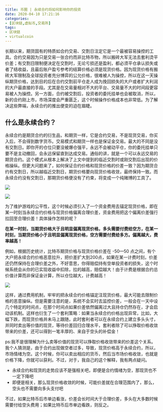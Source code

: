 ```yaml
---
title: 币圈 | 永续合约将如何影响你的投资
date: 2020-04-10 17:21:16
categories:
- [区块链,虚拟币,交易所]
tags:
- 区块链
- virtualcoin
---
```

长期以来，期货固有的特质如合约交易、交割日注定它是一个最被容易操控的工具。合约交易因为只是交易一张合约而非比特币物，所以搬砖大军无法去套利烫平价差；有交割日限制便决定在交割时，无论亏损还是盈利，都必须平仓承认损失或者了结收益，且最后账户盈亏参考的结算价格必须是现货价格。因为现货价格有搬砖大军限制及全球投资者充分博弈的公允价格，很难被人为操控，所以在这一天操纵期货价格，达到目的后在合约交割前平仓走人成为挽回损失的大户或者扩大利润的大户最直接的手段。尤其是在交易量相对不大的平台、交易量不大的时间段更容易被人为操控。另一方面，合约被交割后，投资者的委托挂单也会被取消，所以，新的合约刚上市，市场深度会严重匮乏，这个时候操作价格成本也非常低。为了解决这些弊端，永续合约的推出便变的迫在眉睫。

<!-- more -->

## 什么是永续合约？

永续合约是期货合约的衍生品，和期货一样，它是合约交易，不是现货交易，你买入后，不会得到数字货币。交易模式和期货一样也是保证金交易。最大的不同是没有交割日。即你开的仓位只要没被爆仓强平，永远不会被动平仓，你的委托挂单只要不是主动撤回，会永远保留直到达成交易。通俗的讲，就是一个可以永远交易的期货合约。这个模式从根本上解决了上文中提到的临近交割时或刚交割后出现的价格操纵。但更大问题来了，如何保证合约价格和现货价格的价差一致？因为期货合约有交割日，所以越临近交割日，期货价格要向现货价格收敛，最终保持一致。而永续合约没有交割日，那期货价格便没有了约束，将变成一个纯赌博的工具了。

![](/images/virtualcoin/17_0.jpg)

![](/images/virtualcoin/17_1.jpg)

为了维护游戏的公平性，这个时候必须引入了一个资金费用去锚定现货价格，即在某一时刻当永续合约价格与现货价格偏离合理价差，资金费用把这个偏离价差强行拉回至合理价差！具体操作怎样的呢？

<b>在某一时刻，当期货价格大于且明显偏离现货价格，多头需要付费给空方，在某一时刻，当期货价格小于且明显偏离现货价格，空方需要付费给多方。偏离越大，费率越高！</b>

例如，根据历史统计，比特币期货价格与现货价格价差在 -50—50 点之间，有个大户把永续合约价格恶意拉升，把价差扩大到200点，如果在某一计费时刻，价差还仍然保持在合理价差之外，不好意思，你得赔偿持有空单投资者的损失，这个时候系统会从你的已实现收益中扣除，拉的越高，赔偿越大！由于计费是根据合约总价值计算而非保证金计算，所以仓位越大，计费越高！

![](/images/virtualcoin/17_2.jpg)

这样，通过费用机制，牢牢的把永续合约价格锚定注现货价格，最大可能去限制价格的恶意操纵。但是需要注意的是，系统不会实时去监控价差，一般会在一天中设几个特定的时间点，在那个时间点如果价差依然偏离过大且持仓仍然存在，才会启动该机制。这样也衍生了一个套利策略：如果当永续合约价格出现异常，比如，大幅下跌，而现货价格并未马上跟随，此时套利者可以在永续合约上建立多头头寸，并同时卖出等价值的现货，等待价差回归合理水平，套利者除了可以挣取价格收敛带来的价差，还可以得到一笔丰厚的、来自于空头的补偿金！

ps:我不是很理解为什么卖等价值的现货可以挣取价格收敛带来的价差这个关系。我个人猜测是，由于合约出现做空者过多，导致，现货价格高于永续合约，所以，市场情绪为空。这个时候，你可以卖出相应的货币，然后当市场价格收敛，也就是价格下降，你就可以获利。不过，对于，我自己的这个解释，我有两点疑问。

- 永续合约和现货的走势应该不是强相关吧，即便是合约情绪为空，那现货也不一定下降吧
- 即便是相关，那么现货价格收敛的时候，可能价差就在合理范围内了，那么，空头也不需要向多头支付吧

不过，如果比特币后市单边看涨，价差会长时间大于合理价差，多头在大多数时候需要付给空头费用；如果比特币后市单边看跌，则反之。



